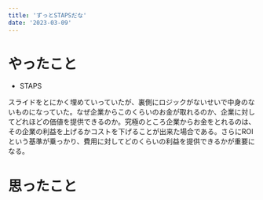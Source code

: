 ```yaml
---
title: 'ずっとSTAPSだな'
date: '2023-03-09'
---
```


# やったこと

- STAPS

スライドをとにかく埋めていっていたが、裏側にロジックがないせいで中身のないものになっていた。なぜ企業からこのくらいのお金が取れるのか、企業に対してどれほどの価値を提供できるのか。究極のところ企業からお金をとれるのは、その企業の利益を上げるかコストを下げることが出来た場合である。さらにROIという基準が乗っかり、費用に対してどのくらいの利益を提供できるかが重要になる。


# 思ったこと

